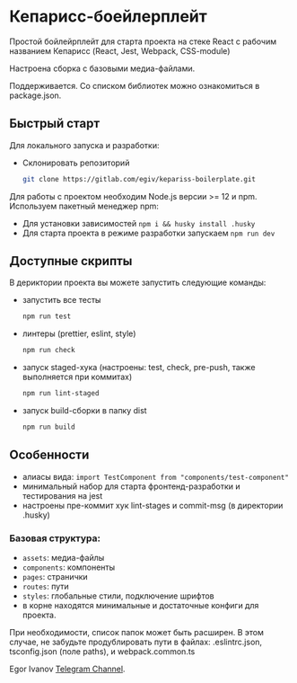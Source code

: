 # Кепарисс-боейлерплейт

Простой бойлейрплейт для старта проекта на стеке React с рабочим названием Кепарисс (React, Jest, Webpack, CSS-module)

Настроена сборка с базовыми медиа-файлами.

Поддерживается. Со списком библиотек можно ознакомиться в package.json.

## Быстрый старт

Для локального запуска и разработки:

-   Склонировать репозиторий
    ```bash
    git clone https://gitlab.com/egiv/kepariss-boilerplate.git
    ```

Для работы с проектом необходим Node.js версии >= 12 и npm. Используем пакетный менеджер npm:

- Для установки зависимостей `npm i && husky install .husky` 
- Для старта проекта в режиме разработки запускаем `npm run dev`

## Доступные скрипты

В дериктории проекта вы можете запустить следующие команды:

-   запустить все тесты

    ```sh
    npm run test
    ```

-   линтеры (prettier, eslint, style)

    ```sh
    npm run check
    ```

-  запуск staged-хука (настроены: test, check, pre-push, также выполняется при коммитах)

    ```sh
    npm run lint-staged
    ```

-  запуск build-сборки в папку dist

    ```sh
    npm run build
    ```

## Особенности

- алиасы вида: `import TestComponent from "components/test-component"`
- минимальный набор для старта фронтенд-разработки и тестирования на jest
- настроены пре-коммит хук lint-stages и commit-msg (в директории .husky)

### Базовая структура: 
- `assets`: медиа-файлы
- `components`: компоненты
- `pages`: странички
- `routes`: пути
- `styles`: глобальные стили, подключение шрифтов
- в корне находятся минимальные и достаточные конфиги для проекта.

При необходимости, список папок может быть расширен. 
В этом случае, не забудьте продублировать пути в файлах: .eslintrc.json, tsconfig.json (поле paths), и  webpack.common.ts



Egor Ivanov [Telegram Channel](https://t.me/egoriv).



